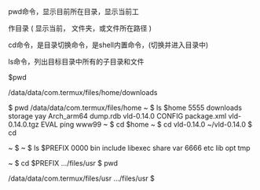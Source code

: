pwd命令，显示目前所在目录，显示当前工

作目录 ( 显示当前， 文件夹，或文件所在路径 )

cd命令，是目录切换命令，是shell内置命令，(切换并进入目录中)

ls命令，列出目标目录中所有的子目录和文件


$pwd

/data/data/com.termux/files/home/downloads

$ pwd
/data/data/com.termux/files/home
~ $ ls $home
5555        downloads    storage         yay
Arch_arm64  dump.rdb     vld-0.14.0
CONFIG      package.xml  vld-0.14.0.tgz
EVAL        ping         www99
~ $ cd $home
~ $ cd  vld-0.14.0
~/vld-0.14.0 $  cd

~ $
~ $ ls $PREFIX
0000  bin  include  libexec  share  var
6666  etc  lib      opt      tmp

~ $ cd $PREFIX
.../files/usr $ pwd

/data/data/com.termux/files/usr
.../files/usr $
